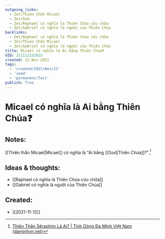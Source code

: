 ```yaml
---
outgoing_links:
  - Zet/Thiên thần Micael
  - Zet/God
  - Zet/Raphael có nghĩa là Thiên Chúa cứu chữa
  - Zet/Gabriel có nghĩa là người của Thiên Chúa
backlinks:
  - Zet/Raphael có nghĩa là Thiên Chúa cứu chữa
  - Zet/Thiên thần Micael
  - Zet/Gabriel có nghĩa là người của Thiên Chúa
title: Micael có nghĩa là Ai bằng Thiên Chúa❓
UID: 211112231815
created: 12-Nov-2021
tags:
  - 'created/2021/Nov/12'
  - 'seed'
  - 'permanent/fact'
publish: True
---
```

# Micael có nghĩa là Ai bằng Thiên Chúa❓

## Notes:
[[Thiên thần Micael|Micael]] có nghĩa là "Ai bằng [[God|Thiên Chúa]]?".[^daminh]

## Ideas & thoughts:
- [[Raphael có nghĩa là Thiên Chúa cứu chữa]]
- [[Gabriel có nghĩa là người của Thiên Chúa]]

[^daminh]: [Thiên Thần Sêraphim Là Ai? | Tỉnh Dòng Đa Minh Việt Nam (daminhvn.net)](http://daminhvn.net/hieu-de-song-duc-tin/thien-than-seraphim-la-ai-3318.html)

## Created:
- [[2021-11-12]]
